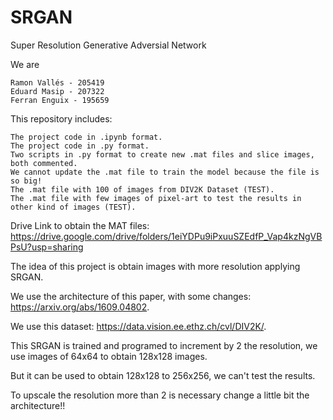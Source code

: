 # SRGAN
Super Resolution Generative Adversial Network

We are

    Ramon Vallés - 205419
    Eduard Masip - 207322
    Ferran Enguix - 195659
    
This repository includes:

    The project code in .ipynb format.
    The project code in .py format.
    Two scripts in .py format to create new .mat files and slice images, both commented.
    We cannot update the .mat file to train the model because the file is so big!
    The .mat file with 100 of images from DIV2K Dataset (TEST).
    The .mat file with few images of pixel-art to test the results in other kind of images (TEST).
    
Drive Link to obtain the MAT files: https://drive.google.com/drive/folders/1eiYDPu9iPxuuSZEdfP_Vap4kzNgVBPsU?usp=sharing
    
The idea of this project is obtain images with more resolution applying SRGAN.

We use the architecture of this paper, with some changes: https://arxiv.org/abs/1609.04802.

We use this dataset: https://data.vision.ee.ethz.ch/cvl/DIV2K/.

This SRGAN is trained and programed to increment by 2 the resolution, we use images of 64x64 to obtain 128x128 images.

But it can be used to obtain 128x128 to 256x256, we can't test the results.

To upscale the resolution more than 2 is necessary change a little bit the architecture!!

    
